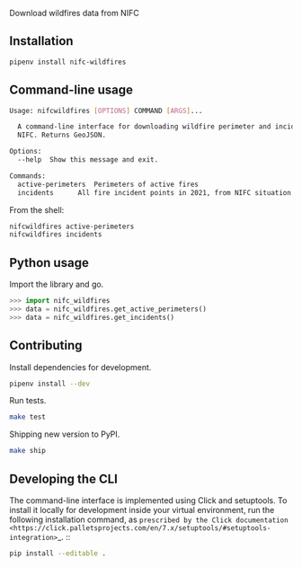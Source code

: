Download wildfires data from NIFC

## Installation

```sh
pipenv install nifc-wildfires
```

## Command-line usage

```sh
Usage: nifcwildfires [OPTIONS] COMMAND [ARGS]...

  A command-line interface for downloading wildfire perimeter and incident points data from
  NIFC. Returns GeoJSON.

Options:
  --help  Show this message and exit.

Commands:
  active-perimeters  Perimeters of active fires
  incidents      All fire incident points in 2021, from NIFC situation reports
```

From the shell:

```sh
nifcwildfires active-perimeters
nifcwildfires incidents
```

## Python usage

Import the library and go.

```python
>>> import nifc_wildfires
>>> data = nifc_wildfires.get_active_perimeters()
>>> data = nifc_wildfires.get_incidents()
```

## Contributing

Install dependencies for development.

```sh
pipenv install --dev
```

Run tests.

```sh
make test
```

Shipping new version to PyPI.

```sh
make ship
```

## Developing the CLI

The command-line interface is implemented using Click and setuptools. To install it locally for development inside your virtual environment, run the following installation command, as `prescribed by the Click documentation <https://click.palletsprojects.com/en/7.x/setuptools/#setuptools-integration>`_. ::

```sh
pip install --editable .
```
